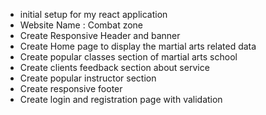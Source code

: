 - initial setup for my react application
- Website Name : Combat zone
- Create Responsive Header and banner
- Create Home page to display the martial arts related data
- Create popular classes section of martial arts school
- Create clients feedback section about service
- Create popular instructor section
- Create responsive footer
- Create login and registration page with validation
